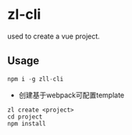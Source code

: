 # zl-cli
used to create a vue project.

## Usage
```js
npm i -g zll-cli 

```
- 创建基于webpack可配置template
```
zl create <project>
cd project
npm install
```